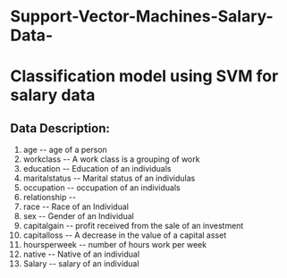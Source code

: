 # Support-Vector-Machines-Salary-Data-

# Classification model using SVM for salary data

## Data Description:

  1. age -- age of a person
  2. workclass	-- A work class is a grouping of work 
  3. education	-- Education of an individuals	
  4. maritalstatus -- Marital status of an individulas	
  5. occupation	 -- occupation of an individuals
  6. relationship -- 	
  7. race --  Race of an Individual
  8. sex --  Gender of an Individual
  9. capitalgain --  profit received from the sale of an investment	
  10. capitalloss	-- A decrease in the value of a capital asset
  11. hoursperweek -- number of hours work per week	
  12. native -- Native of an individual
  13. Salary -- salary of an individual
